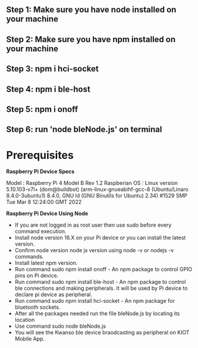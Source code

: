 ## Step 1: Make sure you have node installed on your machine
## Step 2: Make sure you have npm installed on your machine
## Step 3: npm i hci-socket
## Step 4: npm i ble-host
## Step 5: npm i onoff
## Step 6: run 'node bleNode.js' on terminal



# Prerequisites
 **Raspberry Pi Device Specs**

Model : Raspberry Pi 4 Model B Rev 1.2
Raspberian OS : Linux version 5.10.103-v7l+ (dom@buildbot) (arm-linux-gnueabihf-gcc-8 (Ubuntu/Linaro 8.4.0-3ubuntu1) 8.4.0, GNU ld (GNU Binutils for Ubuntu) 2.34) #1529 SMP Tue Mar 8 12:24:00 GMT 2022


 **Raspberry Pi Device Using Node**

- If you are not logged in as root user then use sudo before every command execution.
- Install node version 16.X on your Pi device or you can install the latest version.
- Confirm node version node js version using node -v or nodejs -v commands.
- Install latest npm version.
- Run command sudo npm install onoff - An npm package to control GPIO pins on Pi device.
- Run command sudo npm install ble-host - An npm package to control ble connections and making peripherals. It will be used by Pi device to declare pi device as peripheral.
- Run command sudo npm install hci-socket - An npm package for bluetooth sockets.
- After all the packages needed run the file bleNode.js by locating its location 
- Use command sudo node bleNode.js
- You will see the Kwanso ble device braodcasting as peripheral on KIOT Mobile App.